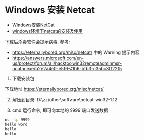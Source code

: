 
# Windows 安装 Netcat

- [Windows安装NetCat](https://blog.csdn.net/qq_42881421/article/details/90312940)
- [windows环境下netcat的安装及使用](https://blog.csdn.net/qq_37585545/article/details/82250984)

下载后杀毒软件会提示病毒, 参考:
- https://eternallybored.org/misc/netcat/ 中的 Warning 提示内容
- https://answers.microsoft.com/en-us/protect/forum/all/hacktoolwin32remoteadminmsr-ncatncexe/b2e2a4e0-e5f6-41b6-bfb3-c35bc3f122f5

1. 下载安装包

下载地址 https://eternallybored.org/misc/netcat/

2. 解压到目录: D:\zz\other\software\netcat-win32-1.12

3. cmd 运行命令, 即可向本地的 9999 端口发送数据

```bash
nc -lp 9999
hello word
hello
hello
```
